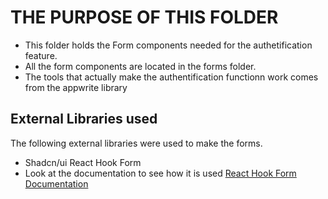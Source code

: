 # THE PURPOSE OF THIS FOLDER 
  - This folder holds the Form components needed for the authetification feature.
  - All the form components are located in the forms folder.
  - The tools that actually make the authentification functionn work comes from the appwrite library
## External Libraries used
  The following external libraries were used to make the forms. 
  - Shadcn/ui React Hook Form
  - Look at the documentation to see how it is used
  [React Hook Form Documentation](https://ui.shadcn.com/docs/components/form)
